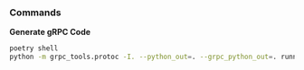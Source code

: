 ### Commands

**Generate gRPC Code**

```bash
poetry shell
python -m grpc_tools.protoc -I. --python_out=. --grpc_python_out=. running.proto
```
